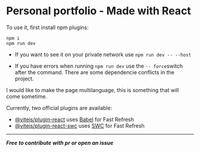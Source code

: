 # Personal portfolio - Made with React

To use it, first install npm plugins:
```
npm i 
npm run dev
```
- If you want to see it on your private network use `npm run dev -- --host`

- If you have errors when running `npm run dev` use the `-- force`switch after the command. There are some dependencie conflicts in the project.

I would like to make the page multilanguage, this is something that will come sometime.

Currently, two official plugins are available:

- [@vitejs/plugin-react](https://github.com/vitejs/vite-plugin-react/blob/main/packages/plugin-react/README.md) uses [Babel](https://babeljs.io/) for Fast Refresh
- [@vitejs/plugin-react-swc](https://github.com/vitejs/vite-plugin-react-swc) uses [SWC](https://swc.rs/) for Fast Refresh

---

***Free to contribute with pr or open an issue***
